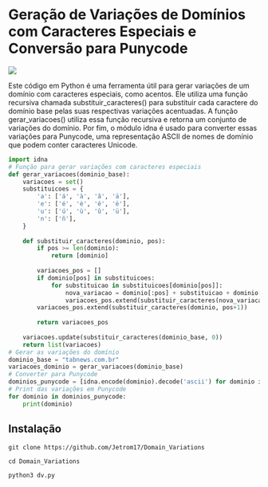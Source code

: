 # Geração de Variações de Domínios com Caracteres Especiais e Conversão para Punycode

![](https://i.imgur.com/HAWUDCx.png)

Este código em Python é uma ferramenta útil para gerar variações de um domínio com caracteres especiais, como acentos. Ele utiliza uma função recursiva chamada substituir_caracteres() para substituir cada caractere do domínio base pelas suas respectivas variações acentuadas. A função gerar_variacoes() utiliza essa função recursiva e retorna um conjunto de variações do domínio. Por fim, o módulo idna é usado para converter essas variações para Punycode, uma representação ASCII de nomes de domínio que podem conter caracteres Unicode.

```py
import idna
# Função para gerar variações com caracteres especiais
def gerar_variacoes(dominio_base):
    variacoes = set()
    substituicoes = {
        'a': ['á', 'à', 'â', 'ä'],
        'e': ['é', 'è', 'ê', 'ë'],
        'u': ['ú', 'ù', 'û', 'ü'],
        'n': ['ñ'],
    }
    
    def substituir_caracteres(dominio, pos):
        if pos >= len(dominio):
            return [dominio]
        
        variacoes_pos = []
        if dominio[pos] in substituicoes:
            for substituicao in substituicoes[dominio[pos]]:
                nova_variacao = dominio[:pos] + substituicao + dominio[pos+1:]
                variacoes_pos.extend(substituir_caracteres(nova_variacao, pos+1))
        variacoes_pos.extend(substituir_caracteres(dominio, pos+1))
        
        return variacoes_pos
    
    variacoes.update(substituir_caracteres(dominio_base, 0))
    return list(variacoes)
# Gerar as variações do domínio
dominio_base = "tabnews.com.br"
variacoes_dominio = gerar_variacoes(dominio_base)
# Converter para Punycode
dominios_punycode = [idna.encode(dominio).decode('ascii') for dominio in variacoes_dominio]
# Print das variações em Punycode
for dominio in dominios_punycode:
    print(dominio)

```
## Instalação
```
git clone https://github.com/Jetrom17/Domain_Variations
```
```
cd Domain_Variations
```
```
python3 dv.py
```
